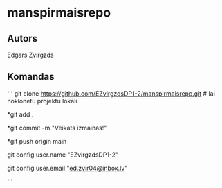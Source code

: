 # manspirmaisrepo
## Autors
Edgars Zvirgzds


## Komandas
'''
git clone https://github.com/EZvirgzdsDP1-2/manspirmaisrepo.git # lai noklonetu projektu lokāli



*git add .

*git commit -m "Veikats izmainas!"

*git push origin main



git config user.name "EZvirgzdsDP1-2"

git config user.email "ed.zvir04@inbox.lv"

'''